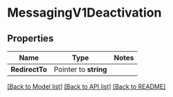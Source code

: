 # MessagingV1Deactivation

## Properties
Name | Type | Notes
------------ | ------------- | -------------
**RedirectTo** | Pointer to **string** | 

[[Back to Model list]](../README.md#documentation-for-models) [[Back to API list]](../README.md#documentation-for-api-endpoints) [[Back to README]](../README.md)



